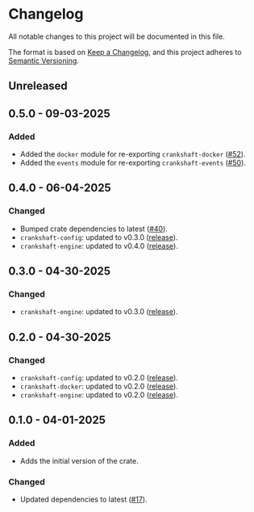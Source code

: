 # Changelog

All notable changes to this project will be documented in this file.

The format is based on [Keep a Changelog](https://keepachangelog.com/en/1.1.0/),
and this project adheres to [Semantic
Versioning](https://semver.org/spec/v2.0.0.html).

## Unreleased

## 0.5.0 - 09-03-2025

### Added

* Added the `docker` module for re-exporting `crankshaft-docker` ([#52](https://github.com/stjude-rust-labs/crankshaft/pull/52)).
* Added the `events` module for re-exporting `crankshaft-events` ([#50](https://github.com/stjude-rust-labs/crankshaft/pull/50)).

## 0.4.0 - 06-04-2025

### Changed

* Bumped crate dependencies to latest ([#40](https://github.com/stjude-rust-labs/crankshaft/pull/40)).
* `crankshaft-config`: updated to v0.3.0
  ([release](https://github.com/stjude-rust-labs/crankshaft/releases/tag/crankshaft-config-v0.3.0)).
* `crankshaft-engine`: updated to v0.4.0
  ([release](https://github.com/stjude-rust-labs/crankshaft/releases/tag/crankshaft-engine-v0.4.0)).


## 0.3.0 - 04-30-2025

### Changed

* `crankshaft-engine`: updated to v0.3.0
  ([release](https://github.com/stjude-rust-labs/crankshaft/releases/tag/crankshaft-engine-v0.3.0)).

## 0.2.0 - 04-30-2025

### Changed

* `crankshaft-config`: updated to v0.2.0
  ([release](https://github.com/stjude-rust-labs/crankshaft/releases/tag/crankshaft-config-v0.2.0)).
* `crankshaft-docker`: updated to v0.2.0
  ([release](https://github.com/stjude-rust-labs/crankshaft/releases/tag/crankshaft-docker-v0.2.0)).
* `crankshaft-engine`: updated to v0.2.0
  ([release](https://github.com/stjude-rust-labs/crankshaft/releases/tag/crankshaft-engine-v0.2.0)).

## 0.1.0 - 04-01-2025

### Added

* Adds the initial version of the crate.

### Changed

* Updated dependencies to latest
  ([#17](https://github.com/stjude-rust-labs/crankshaft/pull/17)).
